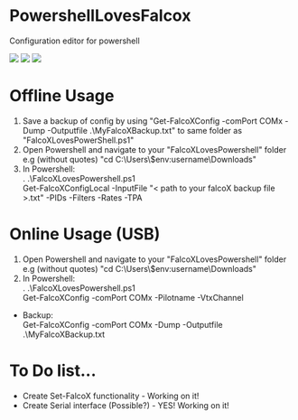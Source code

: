 # PowershellLovesFalcox
Configuration editor for powershell

<img src='https://github.com/tedelm/PowershellFalcox/blob/master/img/GetOnline.PNG'>
<img src='https://github.com/tedelm/PowershellFalcox/blob/master/img/GetLocal.PNG'>
<img src='https://github.com/tedelm/PowershellFalcox/blob/master/img/GetBackup.PNG'>

# Offline Usage
1. Save a backup of config by using "Get-FalcoXConfig -comPort COMx -Dump -Outputfile .\MyFalcoXBackup.txt" to same folder as "FalcoXLovesPowerShell.ps1"
2. Open Powershell and navigate to your "FalcoXLovesPowershell" folder </br> e.g (without quotes) "cd C:\Users\\$env:username\Downloads\"
3. In Powershell:</br>
. .\FalcoXLovesPowershell.ps1</br>
Get-FalcoXConfigLocal -InputFile "< path to your falcoX backup file >.txt"  -PIDs -Filters -Rates -TPA</br>

# Online Usage (USB)
1. Open Powershell and navigate to your "FalcoXLovesPowershell" folder </br> e.g (without quotes) "cd C:\Users\\$env:username\Downloads\"
2. In Powershell:</br>
. .\FalcoXLovesPowershell.ps1</br>
Get-FalcoXConfig -comPort COMx -Pilotname -VtxChannel

- Backup:</br>
Get-FalcoXConfig -comPort COMx -Dump -Outputfile .\MyFalcoXBackup.txt


# To Do list...
* Create Set-FalcoX functionality - Working on it!
* Create Serial interface (Possible?) - YES! Working on it!
